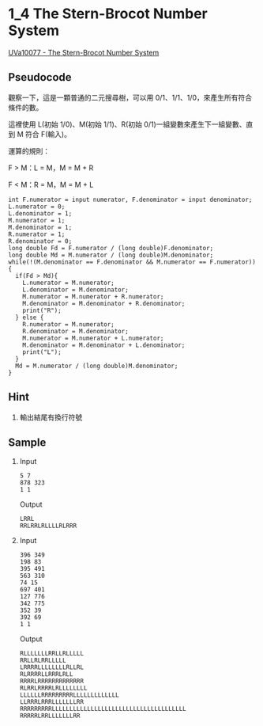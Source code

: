 # 1_4 The Stern-Brocot Number System

[UVa10077 - The Stern-Brocot Number System](https://onlinejudge.org/index.php?option=com_onlinejudge&Itemid=8&category=12&page=show_problem&problem=1018)

## Pseudocode

觀察一下，這是一顆普通的二元搜尋樹，可以用 0/1、1/1、1/0，來產生所有符合條件的數。

這裡使用 L(初始 1/0)、M(初始 1/1)、R(初始 0/1)一組變數來產生下一組變數、直到 M 符合 F(輸入)。

運算的規則：

F > M：L = M，M = M + R

F < M：R = M，M = M + L

```
int F.numerator = input numerator, F.denominator = input denominator;
L.numerator = 0;
L.denominator = 1;
M.numerator = 1;
M.denominator = 1;
R.numerator = 1;
R.denominator = 0;
long double Fd = F.numerator / (long double)F.denominator;
long double Md = M.numerator / (long double)M.denominator;
while(!(M.denominator == F.denominator && M.numerator == F.numerator)){
  if(Fd > Md){
    L.numerator = M.numerator;
    L.denominator = M.denominator;
    M.numerator = M.numerator + R.numerator;
    M.denominator = M.denominator + R.denominator;
    print("R");
  } else {
    R.numerator = M.numerator;
    R.denominator = M.denominator;
    M.numerator = M.numerator + L.numerator;
    M.denominator = M.denominator + L.denominator;
    print("L");
  }
  Md = M.numerator / (long double)M.denominator;
}
```

## Hint

1. 輸出結尾有換行符號

## Sample

1.  Input
    ```
    5 7
    878 323
    1 1
    ```
    Output
    ```
    LRRL
    RRLRRLRLLLLRLRRR
    ```
2.  Input
    ```
    396 349
    198 83
    395 491
    563 310
    74 15
    697 401
    127 776
    342 775
    352 39
    392 69
    1 1
    ```
    Output
    ```
    RLLLLLLLRRLLRLLLLL
    RRLLRLRRLLLLL
    LRRRRLLLLLLLLRLLRL
    RLRRRRLLRRRLRLL
    RRRRLRRRRRRRRRRRRR
    RLRRLRRRRLRLLLLLLLL
    LLLLLLRRRRRRRRRLLLLLLLLLLLLL
    LLRRRLRRRLLLLLLLRR
    RRRRRRRRRLLLLLLLLLLLLLLLLLLLLLLLLLLLLLLLLLLLLLL
    RRRRRLRRLLLLLLLRR
    ```
